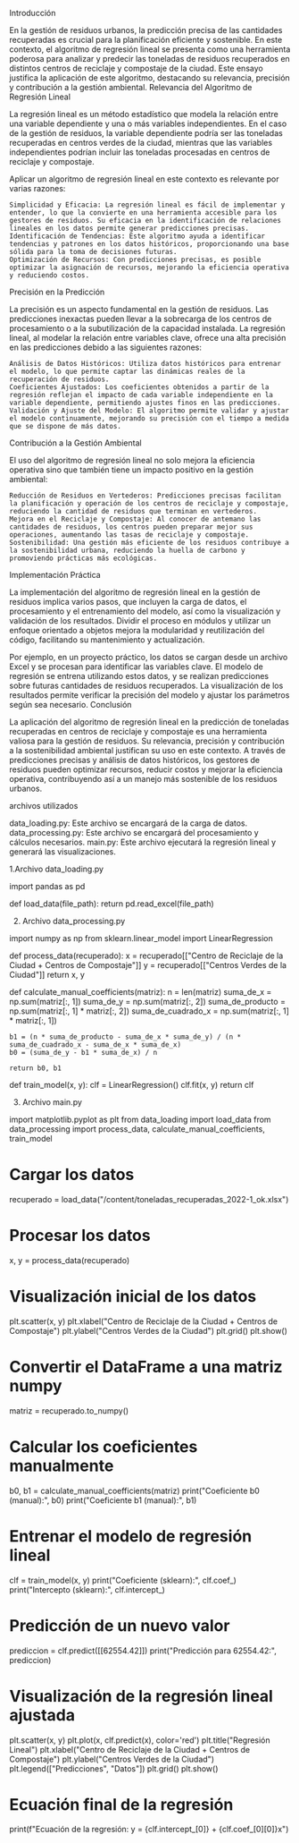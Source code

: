 Introducción

En la gestión de residuos urbanos, la predicción precisa de las cantidades recuperadas es crucial para la planificación eficiente y sostenible. En este contexto, el algoritmo de regresión lineal se presenta como una herramienta poderosa para analizar y predecir las toneladas de residuos recuperados en distintos centros de reciclaje y compostaje de la ciudad. Este ensayo justifica la aplicación de este algoritmo, destacando su relevancia, precisión y contribución a la gestión ambiental.
Relevancia del Algoritmo de Regresión Lineal

La regresión lineal es un método estadístico que modela la relación entre una variable dependiente y una o más variables independientes. En el caso de la gestión de residuos, la variable dependiente podría ser las toneladas recuperadas en centros verdes de la ciudad, mientras que las variables independientes podrían incluir las toneladas procesadas en centros de reciclaje y compostaje.

Aplicar un algoritmo de regresión lineal en este contexto es relevante por varias razones:

    Simplicidad y Eficacia: La regresión lineal es fácil de implementar y entender, lo que la convierte en una herramienta accesible para los gestores de residuos. Su eficacia en la identificación de relaciones lineales en los datos permite generar predicciones precisas.
    Identificación de Tendencias: Este algoritmo ayuda a identificar tendencias y patrones en los datos históricos, proporcionando una base sólida para la toma de decisiones futuras.
    Optimización de Recursos: Con predicciones precisas, es posible optimizar la asignación de recursos, mejorando la eficiencia operativa y reduciendo costos.

Precisión en la Predicción

La precisión es un aspecto fundamental en la gestión de residuos. Las predicciones inexactas pueden llevar a la sobrecarga de los centros de procesamiento o a la subutilización de la capacidad instalada. La regresión lineal, al modelar la relación entre variables clave, ofrece una alta precisión en las predicciones debido a las siguientes razones:

    Análisis de Datos Históricos: Utiliza datos históricos para entrenar el modelo, lo que permite captar las dinámicas reales de la recuperación de residuos.
    Coeficientes Ajustados: Los coeficientes obtenidos a partir de la regresión reflejan el impacto de cada variable independiente en la variable dependiente, permitiendo ajustes finos en las predicciones.
    Validación y Ajuste del Modelo: El algoritmo permite validar y ajustar el modelo continuamente, mejorando su precisión con el tiempo a medida que se dispone de más datos.

Contribución a la Gestión Ambiental

El uso del algoritmo de regresión lineal no solo mejora la eficiencia operativa sino que también tiene un impacto positivo en la gestión ambiental:

    Reducción de Residuos en Vertederos: Predicciones precisas facilitan la planificación y operación de los centros de reciclaje y compostaje, reduciendo la cantidad de residuos que terminan en vertederos.
    Mejora en el Reciclaje y Compostaje: Al conocer de antemano las cantidades de residuos, los centros pueden preparar mejor sus operaciones, aumentando las tasas de reciclaje y compostaje.
    Sostenibilidad: Una gestión más eficiente de los residuos contribuye a la sostenibilidad urbana, reduciendo la huella de carbono y promoviendo prácticas más ecológicas.

Implementación Práctica

La implementación del algoritmo de regresión lineal en la gestión de residuos implica varios pasos, que incluyen la carga de datos, el procesamiento y el entrenamiento del modelo, así como la visualización y validación de los resultados. Dividir el proceso en módulos y utilizar un enfoque orientado a objetos mejora la modularidad y reutilización del código, facilitando su mantenimiento y actualización.

Por ejemplo, en un proyecto práctico, los datos se cargan desde un archivo Excel y se procesan para identificar las variables clave. El modelo de regresión se entrena utilizando estos datos, y se realizan predicciones sobre futuras cantidades de residuos recuperados. La visualización de los resultados permite verificar la precisión del modelo y ajustar los parámetros según sea necesario.
Conclusión

La aplicación del algoritmo de regresión lineal en la predicción de toneladas recuperadas en centros de reciclaje y compostaje es una herramienta valiosa para la gestión de residuos. Su relevancia, precisión y contribución a la sostenibilidad ambiental justifican su uso en este contexto. A través de predicciones precisas y análisis de datos históricos, los gestores de residuos pueden optimizar recursos, reducir costos y mejorar la eficiencia operativa, contribuyendo así a un manejo más sostenible de los residuos urbanos.


archivos utilizados

data_loading.py: Este archivo se encargará de la carga de datos.
data_processing.py: Este archivo se encargará del procesamiento y cálculos necesarios.
main.py: Este archivo ejecutará la regresión lineal y generará las visualizaciones.

1.Archivo data_loading.py

import pandas as pd

def load_data(file_path):
    return pd.read_excel(file_path)

2. Archivo data_processing.py

 import numpy as np
from sklearn.linear_model import LinearRegression

def process_data(recuperado):
    x = recuperado[["Centro de Reciclaje de la Ciudad + Centros de Compostaje"]]
    y = recuperado[["Centros Verdes de la Ciudad"]]
    return x, y

def calculate_manual_coefficients(matriz):
    n = len(matriz)
    suma_de_x = np.sum(matriz[:, 1])
    suma_de_y = np.sum(matriz[:, 2])
    suma_de_producto = np.sum(matriz[:, 1] * matriz[:, 2])
    suma_de_cuadrado_x = np.sum(matriz[:, 1] * matriz[:, 1])
    
    b1 = (n * suma_de_producto - suma_de_x * suma_de_y) / (n * suma_de_cuadrado_x - suma_de_x * suma_de_x)
    b0 = (suma_de_y - b1 * suma_de_x) / n
    
    return b0, b1

def train_model(x, y):
    clf = LinearRegression()
    clf.fit(x, y)
    return clf
    
3. Archivo main.py

import matplotlib.pyplot as plt
from data_loading import load_data
from data_processing import process_data, calculate_manual_coefficients, train_model

# Cargar los datos
recuperado = load_data("/content/toneladas_recuperadas_2022-1_ok.xlsx")

# Procesar los datos
x, y = process_data(recuperado)

# Visualización inicial de los datos
plt.scatter(x, y)
plt.xlabel("Centro de Reciclaje de la Ciudad + Centros de Compostaje")
plt.ylabel("Centros Verdes de la Ciudad")
plt.grid()
plt.show()

# Convertir el DataFrame a una matriz numpy
matriz = recuperado.to_numpy()

# Calcular los coeficientes manualmente
b0, b1 = calculate_manual_coefficients(matriz)
print("Coeficiente b0 (manual):", b0)
print("Coeficiente b1 (manual):", b1)

# Entrenar el modelo de regresión lineal
clf = train_model(x, y)
print("Coeficiente (sklearn):", clf.coef_)
print("Intercepto (sklearn):", clf.intercept_)

# Predicción de un nuevo valor
prediccion = clf.predict([[62554.42]])
print("Predicción para 62554.42:", prediccion)

# Visualización de la regresión lineal ajustada
plt.scatter(x, y)
plt.plot(x, clf.predict(x), color='red')
plt.title("Regresión Lineal")
plt.xlabel("Centro de Reciclaje de la Ciudad + Centros de Compostaje")
plt.ylabel("Centros Verdes de la Ciudad")
plt.legend(["Predicciones", "Datos"])
plt.grid()
plt.show()

# Ecuación final de la regresión
print(f"Ecuación de la regresión: y = {clf.intercept_[0]} + {clf.coef_[0][0]}x")




